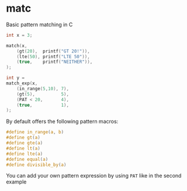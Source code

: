 # matc

Basic pattern matching in C

```C
int x = 3;

match(x,
    (gt(20),  printf("GT 20!")),
    (lte(50), printf("LTE 50")),
    (true,    printf("NEITHER")),
);
```

```C
int y =
match_exp(x,
    (in_range(5,10), 7),
    (gt(5),          5),
    (PAT < 20,       4),
    (true,           1),
);
```
By default offers the following pattern macros:
```C
#define in_range(a, b)
#define gt(a)
#define gte(a)
#define lt(a)
#define lte(a)
#define equal(a)
#define divisible_by(a)
```
You can add your own pattern expression by using `PAT` like in the second example  
